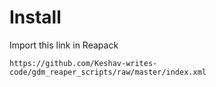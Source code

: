 # Install

Import this link in Reapack
```
https://github.com/Keshav-writes-code/gdm_reaper_scripts/raw/master/index.xml
```
